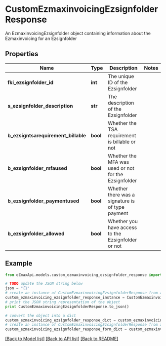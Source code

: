 # CustomEzmaxinvoicingEzsignfolderResponse

An EzmaxinvoicingEzsignfolder object containing information about the Ezmaxinvoicing for an Ezsignfolder

## Properties

Name | Type | Description | Notes
------------ | ------------- | ------------- | -------------
**fki_ezsignfolder_id** | **int** | The unique ID of the Ezsignfolder | 
**s_ezsignfolder_description** | **str** | The description of the Ezsignfolder | 
**b_ezsigntsarequirement_billable** | **bool** | Whether the TSA requirement is billable or not | 
**b_ezsignfolder_mfaused** | **bool** | Whether the MFA was used or not for the Ezsignfolder | 
**b_ezsignfolder_paymentused** | **bool** | Whether there was a signature is of type payment | 
**b_ezsignfolder_allowed** | **bool** | Whether you have access to the Ezsignfolder or not | 

## Example

```python
from eZmaxApi.models.custom_ezmaxinvoicing_ezsignfolder_response import CustomEzmaxinvoicingEzsignfolderResponse

# TODO update the JSON string below
json = "{}"
# create an instance of CustomEzmaxinvoicingEzsignfolderResponse from a JSON string
custom_ezmaxinvoicing_ezsignfolder_response_instance = CustomEzmaxinvoicingEzsignfolderResponse.from_json(json)
# print the JSON string representation of the object
print CustomEzmaxinvoicingEzsignfolderResponse.to_json()

# convert the object into a dict
custom_ezmaxinvoicing_ezsignfolder_response_dict = custom_ezmaxinvoicing_ezsignfolder_response_instance.to_dict()
# create an instance of CustomEzmaxinvoicingEzsignfolderResponse from a dict
custom_ezmaxinvoicing_ezsignfolder_response_form_dict = custom_ezmaxinvoicing_ezsignfolder_response.from_dict(custom_ezmaxinvoicing_ezsignfolder_response_dict)
```
[[Back to Model list]](../README.md#documentation-for-models) [[Back to API list]](../README.md#documentation-for-api-endpoints) [[Back to README]](../README.md)



